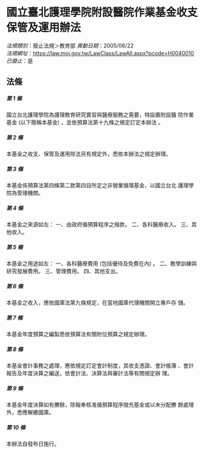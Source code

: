 # 國立臺北護理學院附設醫院作業基金收支保管及運用辦法

*法規類別*：廢止法規＞教育部
*異動日期*：2005/06/22  
*法規網址*：https://law.moj.gov.tw/LawClass/LawAll.aspx?pcode=H0040010
*已廢止*：是


## 法條
##### 第 1 條
國立台北護理學院為護理教育研究實習與醫療服務之需要，特設置附設醫
院作業基金 (以下簡稱本基金) ，並依預算法第十九條之規定訂定本辦法
。

##### 第 2 條
本基金之收支、保管及運用除法另有規定外，悉依本辦法之規定辦理。

##### 第 3 條

本基金係預算法第四條第二款第四目所定之非營業循環基金，以國立台北
護理學院為管理機關。

##### 第 4 條
本基金之來源如左：
一、由政府循預算程序之撥款。
二、各科醫療收入。
三、其他收入。


##### 第 5 條
本基金之用途如左：
一、各科醫療費用 (包括優待及免費在內) 。
二、教學訓練與研究發展費用。
三、管理費用。
四、其他支出。


##### 第 6 條
本基金之收入，應依國庫法第九條規定，在當地國庫代理機關開立專戶存
儲。

##### 第 7 條
本基金年度預算之編製悉依預算法有關附位預算之規定辦理。

##### 第 8 條
本基金會計事務之處理，應依規定訂定會計制度，其收支憑證、會計帳簿
、會計報告及年度決算之編送，依會計法、決算法與審計法等有關規定辦
理。

##### 第 9 條
本基金年度決算如有賸餘，除報奉核准循預算程序撥充基金或以未分配賸
餘處理外，悉應解繳國庫。

##### 第 10 條
本辦法自發布日施行。


